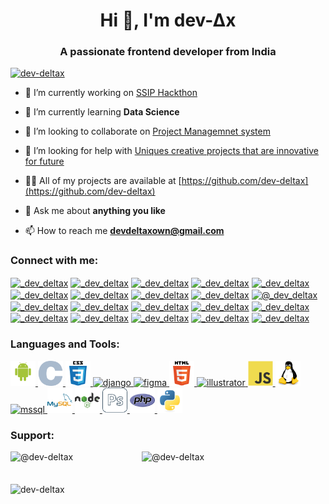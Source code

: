 <h1 align="center">Hi 👋, I'm dev-∆x</h1>
<h3 align="center">A passionate frontend developer from India</h3>

<p align="left"> <a href="https://github.com/ryo-ma/github-profile-trophy"><img src="https://github-profile-trophy.vercel.app/?username=dev-deltax" alt="dev-deltax" /></a> </p>

- 🔭 I’m currently working on [SSIP Hackthon](https://www.ssipgujarat.in/)

- 🌱 I’m currently learning **Data Science**

- 👯 I’m looking to collaborate on [Project Managemnet system](https://www.ssipgujarat.in/)

- 🤝 I’m looking for help with [Uniques creative projects that are innovative for future](https://www.ssipgujarat.in/)

- 👨‍💻 All of my projects are available at [https://github.com/dev-deltax](https://github.com/dev-deltax)

- 💬 Ask me about **anything you like**

- 📫 How to reach me **devdeltaxown@gmail.com**

<h3 align="left">Connect with me:</h3>
<p align="left">
<a href="https://dev.to/_dev_deltax" target="blank"><img align="center" src="https://raw.githubusercontent.com/rahuldkjain/github-profile-readme-generator/master/src/images/icons/Social/devto.svg" alt="_dev_deltax" height="30" width="40" /></a>
<a href="https://twitter.com/_dev_deltax" target="blank"><img align="center" src="https://raw.githubusercontent.com/rahuldkjain/github-profile-readme-generator/master/src/images/icons/Social/twitter.svg" alt="_dev_deltax" height="30" width="40" /></a>
<a href="https://linkedin.com/in/_dev_deltax" target="blank"><img align="center" src="https://raw.githubusercontent.com/rahuldkjain/github-profile-readme-generator/master/src/images/icons/Social/linked-in-alt.svg" alt="_dev_deltax" height="30" width="40" /></a>
<a href="https://codesandbox.com/_dev_deltax" target="blank"><img align="center" src="https://raw.githubusercontent.com/rahuldkjain/github-profile-readme-generator/master/src/images/icons/Social/codesandbox.svg" alt="_dev_deltax" height="30" width="40" /></a>
<a href="https://fb.com/_dev_deltax" target="blank"><img align="center" src="https://raw.githubusercontent.com/rahuldkjain/github-profile-readme-generator/master/src/images/icons/Social/facebook.svg" alt="_dev_deltax" height="30" width="40" /></a>
<a href="https://instagram.com/_dev_deltax" target="blank"><img align="center" src="https://raw.githubusercontent.com/rahuldkjain/github-profile-readme-generator/master/src/images/icons/Social/instagram.svg" alt="_dev_deltax" height="30" width="40" /></a>
<a href="https://dribbble.com/_dev_deltax" target="blank"><img align="center" src="https://raw.githubusercontent.com/rahuldkjain/github-profile-readme-generator/master/src/images/icons/Social/dribbble.svg" alt="_dev_deltax" height="30" width="40" /></a>
<a href="https://www.behance.net/_dev_deltax" target="blank"><img align="center" src="https://raw.githubusercontent.com/rahuldkjain/github-profile-readme-generator/master/src/images/icons/Social/behance.svg" alt="_dev_deltax" height="30" width="40" /></a>
<a href="https://hashnode.com/_dev_deltax" target="blank"><img align="center" src="https://raw.githubusercontent.com/rahuldkjain/github-profile-readme-generator/master/src/images/icons/Social/hashnode.svg" alt="_dev_deltax" height="30" width="40" /></a>
<a href="https://medium.com/@_dev_deltax" target="blank"><img align="center" src="https://raw.githubusercontent.com/rahuldkjain/github-profile-readme-generator/master/src/images/icons/Social/medium.svg" alt="@_dev_deltax" height="30" width="40" /></a>
<a href="https://www.youtube.com/c/_dev_deltax" target="blank"><img align="center" src="https://raw.githubusercontent.com/rahuldkjain/github-profile-readme-generator/master/src/images/icons/Social/youtube.svg" alt="_dev_deltax" height="30" width="40" /></a>
<a href="https://www.codechef.com/users/_dev_deltax" target="blank"><img align="center" src="https://cdn.jsdelivr.net/npm/simple-icons@3.1.0/icons/codechef.svg" alt="_dev_deltax" height="30" width="40" /></a>
<a href="https://www.hackerrank.com/_dev_deltax" target="blank"><img align="center" src="https://raw.githubusercontent.com/rahuldkjain/github-profile-readme-generator/master/src/images/icons/Social/hackerrank.svg" alt="_dev_deltax" height="30" width="40" /></a>
<a href="https://codeforces.com/profile/_dev_deltax" target="blank"><img align="center" src="https://raw.githubusercontent.com/rahuldkjain/github-profile-readme-generator/master/src/images/icons/Social/codeforces.svg" alt="_dev_deltax" height="30" width="40" /></a>
<a href="https://www.leetcode.com/_dev_deltax" target="blank"><img align="center" src="https://raw.githubusercontent.com/rahuldkjain/github-profile-readme-generator/master/src/images/icons/Social/leet-code.svg" alt="_dev_deltax" height="30" width="40" /></a>
<a href="https://www.hackerearth.com/_dev_deltax" target="blank"><img align="center" src="https://raw.githubusercontent.com/rahuldkjain/github-profile-readme-generator/master/src/images/icons/Social/hackerearth.svg" alt="_dev_deltax" height="30" width="40" /></a>
<a href="https://auth.geeksforgeeks.org/user/_dev_deltax" target="blank"><img align="center" src="https://raw.githubusercontent.com/rahuldkjain/github-profile-readme-generator/master/src/images/icons/Social/geeks-for-geeks.svg" alt="_dev_deltax" height="30" width="40" /></a>
<a href="https://www.topcoder.com/members/_dev_deltax" target="blank"><img align="center" src="https://raw.githubusercontent.com/rahuldkjain/github-profile-readme-generator/master/src/images/icons/Social/topcoder.svg" alt="_dev_deltax" height="30" width="40" /></a>
<a href="https://discord.gg/_dev_deltax" target="blank"><img align="center" src="https://raw.githubusercontent.com/rahuldkjain/github-profile-readme-generator/master/src/images/icons/Social/discord.svg" alt="_dev_deltax" height="30" width="40" /></a>
<a href="/_dev_deltax" target="blank"><img align="center" src="https://raw.githubusercontent.com/rahuldkjain/github-profile-readme-generator/master/src/images/icons/Social/rss.svg" alt="_dev_deltax" height="30" width="40" /></a>
</p>

<h3 align="left">Languages and Tools:</h3>
<p align="left"> <a href="https://developer.android.com" target="_blank" rel="noreferrer"> <img src="https://raw.githubusercontent.com/devicons/devicon/master/icons/android/android-original-wordmark.svg" alt="android" width="40" height="40"/> </a> <a href="https://www.cprogramming.com/" target="_blank" rel="noreferrer"> <img src="https://raw.githubusercontent.com/devicons/devicon/master/icons/c/c-original.svg" alt="c" width="40" height="40"/> </a> <a href="https://www.w3schools.com/css/" target="_blank" rel="noreferrer"> <img src="https://raw.githubusercontent.com/devicons/devicon/master/icons/css3/css3-original-wordmark.svg" alt="css3" width="40" height="40"/> </a> <a href="https://www.djangoproject.com/" target="_blank" rel="noreferrer"> <img src="https://cdn.worldvectorlogo.com/logos/django.svg" alt="django" width="40" height="40"/> </a> <a href="https://www.figma.com/" target="_blank" rel="noreferrer"> <img src="https://www.vectorlogo.zone/logos/figma/figma-icon.svg" alt="figma" width="40" height="40"/> </a> <a href="https://www.w3.org/html/" target="_blank" rel="noreferrer"> <img src="https://raw.githubusercontent.com/devicons/devicon/master/icons/html5/html5-original-wordmark.svg" alt="html5" width="40" height="40"/> </a> <a href="https://www.adobe.com/in/products/illustrator.html" target="_blank" rel="noreferrer"> <img src="https://www.vectorlogo.zone/logos/adobe_illustrator/adobe_illustrator-icon.svg" alt="illustrator" width="40" height="40"/> </a> <a href="https://developer.mozilla.org/en-US/docs/Web/JavaScript" target="_blank" rel="noreferrer"> <img src="https://raw.githubusercontent.com/devicons/devicon/master/icons/javascript/javascript-original.svg" alt="javascript" width="40" height="40"/> </a> <a href="https://www.linux.org/" target="_blank" rel="noreferrer"> <img src="https://raw.githubusercontent.com/devicons/devicon/master/icons/linux/linux-original.svg" alt="linux" width="40" height="40"/> </a> <a href="https://www.microsoft.com/en-us/sql-server" target="_blank" rel="noreferrer"> <img src="https://www.svgrepo.com/show/303229/microsoft-sql-server-logo.svg" alt="mssql" width="40" height="40"/> </a> <a href="https://www.mysql.com/" target="_blank" rel="noreferrer"> <img src="https://raw.githubusercontent.com/devicons/devicon/master/icons/mysql/mysql-original-wordmark.svg" alt="mysql" width="40" height="40"/> </a> <a href="https://nodejs.org" target="_blank" rel="noreferrer"> <img src="https://raw.githubusercontent.com/devicons/devicon/master/icons/nodejs/nodejs-original-wordmark.svg" alt="nodejs" width="40" height="40"/> </a> <a href="https://www.photoshop.com/en" target="_blank" rel="noreferrer"> <img src="https://raw.githubusercontent.com/devicons/devicon/master/icons/photoshop/photoshop-line.svg" alt="photoshop" width="40" height="40"/> </a> <a href="https://www.php.net" target="_blank" rel="noreferrer"> <img src="https://raw.githubusercontent.com/devicons/devicon/master/icons/php/php-original.svg" alt="php" width="40" height="40"/> </a> <a href="https://www.python.org" target="_blank" rel="noreferrer"> <img src="https://raw.githubusercontent.com/devicons/devicon/master/icons/python/python-original.svg" alt="python" width="40" height="40"/> </a> </p>

<h3 align="left">Support:</h3>
<p><a href="https://www.buymeacoffee.com/@dev-deltax"> <img align="left" src="https://cdn.buymeacoffee.com/buttons/v2/default-yellow.png" height="50" width="210" alt="@dev-deltax" /></a><a href="https://ko-fi.com/@dev-deltax"> <img align="left" src="https://cdn.ko-fi.com/cdn/kofi3.png?v=3" height="50" width="210" alt="@dev-deltax" /></a></p><br><br>

<p><img align="center" src="https://github-readme-stats.vercel.app/api/top-langs?username=dev-deltax&show_icons=true&locale=en&layout=compact" alt="dev-deltax" /></p>
